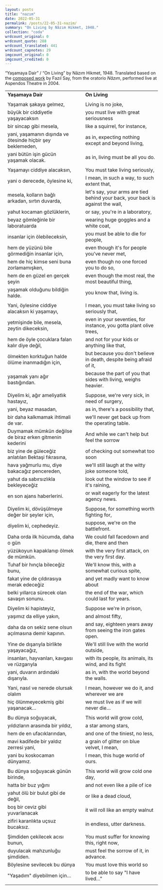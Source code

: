 ```yaml
---
layout: posts
title: "nazım"
date: 2022-05-31
permalink: /posts/22-05-31-nazim/
summary: "On Living by Nâzım Hikmet, 1948."
collection: "coda"
wrdcount_original: 0
wrdcount_quote: 288
wrdcount_translated: 441
wrdcount_capnotes: 29
imgcount_original: 0
imgcount_credited: 0
---
```

<span class="text-body-credit">“Yaşamaya Dair” / “On Living” by Nâzım Hikmet, 1948. Translated based on the [composed work](https://fazilsay.com/music/) by Fazıl Say, from the oratorio *Nâzım*, performed live at Aspendos Theatre in 2004.</span>

| | | |
|-|-|-|
|<span class="text-body-quote">**Yaşamaya Dair**</span>| |<span class="text-body-qtdarksm">**On Living**</span>|
| | | |
|<span class="text-body-quote">Yaşamak şakaya gelmez,</span>| |<span class="text-body-qtdarksm">Living is no joke,</span>|
|<span class="text-body-quote">büyük bir ciddiyetle yaşayacaksın</span>| |<span class="text-body-qtdarksm">you must live with great seriousness</span>|
|<span class="text-body-quote">bir sincap gibi mesela,</span>| |<span class="text-body-qtdarksm">like a squirrel, for instance,</span>|
|<span class="text-body-quote">yani, yaşamanın dışında ve ötesinde hiçbir şey beklemeden,</span>| |<span class="text-body-qtdarksm">as in, expecting nothing except and beyond living,</span>|
|<span class="text-body-quote">yani bütün işin gücün yaşamak olacak.</span>| |<span class="text-body-qtdarksm">as in, living must be all you do.</span>|
| | | |
|<span class="text-body-quote">Yaşamayı ciddiye alacaksın,</span>| |<span class="text-body-qtdarksm">You must take living seriously,</span>|
|<span class="text-body-quote">yani o derecede, öylesine ki,</span>| |<span class="text-body-qtdarksm">I mean, in such a way, to such extent that,</span>|
|<span class="text-body-quote">mesela, kolların bağlı arkadan, sırtın duvarda,</span>| |<span class="text-body-qtdarksm">let's say, your arms are tied behind your back, your back is against the wall,</span>|
|<span class="text-body-quote">yahut kocaman gözlüklerin,</span>| |<span class="text-body-qtdarksm">or say, you're in a laboratory,</span>|
|<span class="text-body-quote">beyaz gömleğinle bir laboratuarda</span>| |<span class="text-body-qtdarksm">wearing huge goggles and a white coat,</span>|
|<span class="text-body-quote">insanlar için ölebileceksin,</span>| |<span class="text-body-qtdarksm">you must be able to die for people,</span>|
|<span class="text-body-quote">hem de yüzünü bile görmediğin insanlar için,</span>| |<span class="text-body-qtdarksm">even though it's for people you've never met,</span>|
|<span class="text-body-quote">hem de hiç kimse seni buna zorlamamışken,</span>| |<span class="text-body-qtdarksm">even though no one forced you to do so,</span>|
|<span class="text-body-quote">hem de en güzel en gerçek şeyin</span>| |<span class="text-body-qtdarksm">even though the most real, the most beautiful thing,</span>|
|<span class="text-body-quote">yaşamak olduğunu bildiğin halde.</span>| |<span class="text-body-qtdarksm">you know that, living is.</span>|
| | | |
|<span class="text-body-quote">Yani, öylesine ciddiye alacaksın ki yaşamayı,</span>| |<span class="text-body-qtdarksm">I mean, you must take living so seriously that,</span>|
|<span class="text-body-quote">yetmişinde bile, mesela, zeytin dikeceksin,</span>| |<span class="text-body-qtdarksm">even in your seventies, for instance, you gotta plant olive trees,</span>|
|<span class="text-body-quote">hem de öyle çocuklara falan kalır diye değil,</span>| |<span class="text-body-qtdarksm">and not for your kids or anything like that,</span>|
|<span class="text-body-quote">ölmekten korktuğun halde ölüme inanmadığın için,</span>| |<span class="text-body-qtdarksm">but because you don't believe in death, despite being afraid of it,</span>|
|<span class="text-body-quote">yaşamak yanı ağır bastığından.</span>| |<span class="text-body-qtdarksm">because the part of you that sides with living, weighs heavier.</span>|
| | | |
|<span class="text-body-quote">Diyelim ki, ağır ameliyatlık hastayız,</span>| |<span class="text-body-qtdarksm">Suppose, we're very sick, in need of surgery,</span>|
|<span class="text-body-quote">yani, beyaz masadan,</span>| |<span class="text-body-qtdarksm">as in, there's a possibility that,</span>|
|<span class="text-body-quote">bir daha kalkmamak ihtimali de var.</span>| |<span class="text-body-qtdarksm">we'll never get back up from the operating table.</span>|
|<span class="text-body-quote">Duymamak mümkün değilse de biraz erken gitmenin kederini</span>| |<span class="text-body-qtdarksm">And while we can't help but feel the sorrow</span>|
|<span class="text-body-quote">biz yine de güleceğiz anlatılan Bektaşi fıkrasına,</span>| |<span class="text-body-qtdarksm">of checking out somewhat too soon</span>|
|<span class="text-body-quote">hava yağmurlu mu, diye bakacağız pencereden,</span>| |<span class="text-body-qtdarksm">we'll still laugh at the witty joke someone told,</span>|
|<span class="text-body-quote">yahut da sabırsızlıkla bekleyeceğiz</span>| |<span class="text-body-qtdarksm">look out the window to see if it's raining,</span>|
|<span class="text-body-quote">en son ajans haberlerini.</span>| |<span class="text-body-qtdarksm">or wait eagerly for the latest agency news.</span>|
| | | |
|<span class="text-body-quote">Diyelim ki, dövüşülmeye değer bir şeyler için,</span>| |<span class="text-body-qtdarksm">Suppose, for something worth fighting for,</span>|
|<span class="text-body-quote">diyelim ki, cephedeyiz.</span>| |<span class="text-body-qtdarksm">suppose, we're on the battlefront.</span>|
|<span class="text-body-quote">Daha orda ilk hücumda, daha o gün</span>| |<span class="text-body-qtdarksm">We could fall facedown and die, there and then</span>|
|<span class="text-body-quote">yüzükoyun kapaklanıp ölmek de mümkün.</span>| |<span class="text-body-qtdarksm">with the very first attack, on the very first day.</span>|
|<span class="text-body-quote">Tuhaf bir hınçla bileceğiz bunu,</span>| |<span class="text-body-qtdarksm">We'll know this, with a somewhat curious spite,</span>|
|<span class="text-body-quote">fakat yine de çıldırasıya merak edeceğiz</span>| |<span class="text-body-qtdarksm">and yet madly want to know about</span>|
|<span class="text-body-quote">belki yıllarca sürecek olan savaşın sonunu.</span>| |<span class="text-body-qtdarksm">the end of the war, which could last for years.</span>|
| | | |
|<span class="text-body-quote">Diyelim ki hapisteyiz,</span>| |<span class="text-body-qtdarksm">Suppose we're in prison,</span>|
|<span class="text-body-quote">yaşımız da elliye yakın,</span>| |<span class="text-body-qtdarksm">and almost fifty,</span>|
|<span class="text-body-quote">daha da on sekiz sene olsun açılmasına demir kapının.</span>| |<span class="text-body-qtdarksm">and say, eighteen years away from seeing the iron gates open.</span>|
|<span class="text-body-quote">Yine de dışarıyla birlikte yaşayacağız,</span>| |<span class="text-body-qtdarksm">We'll still live with the world outside,</span>|
|<span class="text-body-quote">insanları, hayvanları, kavgası ve rüzgarıyla</span>| |<span class="text-body-qtdarksm">with its people, its animals, its wind, and its fight</span>|
|<span class="text-body-quote">yani, duvarın ardındaki dışarıyla.</span>| |<span class="text-body-qtdarksm">as in, with the world beyond the walls.</span>|
| | | |
|<span class="text-body-quote">Yani, nasıl ve nerede olursak olalım</span>| |<span class="text-body-qtdarksm">I mean, however we do it, and wherever we are</span>|
|<span class="text-body-quote">hiç ölünmeyecekmiş gibi yaşanacak…</span>| |<span class="text-body-qtdarksm">we must live as if we will never die…</span>|
| | | |
|<span class="text-body-quote">Bu dünya soğuyacak,</span>| |<span class="text-body-qtdarksm">This world will grow cold,</span>|
|<span class="text-body-quote">yıldızların arasında bir yıldız,</span>| |<span class="text-body-qtdarksm">a star among stars,</span>|
|<span class="text-body-quote">hem de en ufacıklarından,</span>| |<span class="text-body-qtdarksm">and one of the tiniest, no less,</span>|
|<span class="text-body-quote">mavi kadifede bir yaldız zerresi yani,</span>| |<span class="text-body-qtdarksm">a grain of glitter on blue velvet, I mean,</span>|
|<span class="text-body-quote">yani bu koskocaman dünyamız.</span>| |<span class="text-body-qtdarksm">I mean, this huge world of ours.</span>|
| | | |
|<span class="text-body-quote">Bu dünya soğuyacak günün birinde,</span>| |<span class="text-body-qtdarksm">This world will grow cold one day,</span>|
|<span class="text-body-quote">hatta bir buz yığını</span>| |<span class="text-body-qtdarksm">and not even like a pile of ice</span>|
|<span class="text-body-quote">yahut ölü bir bulut gibi de değil,</span>| |<span class="text-body-qtdarksm">or like a dead cloud,</span>|
|<span class="text-body-quote">boş bir ceviz gibi yuvarlanacak</span>| |<span class="text-body-qtdarksm">it will roll like an empty walnut</span>|
|<span class="text-body-quote">zifiri karanlıkta uçsuz bucaksız.</span>| |<span class="text-body-qtdarksm">in endless, utter darkness.</span>|
| | | |
|<span class="text-body-quote">Şimdiden çekilecek acısı bunun,</span>| |<span class="text-body-qtdarksm">You must suffer for knowing this, right now,</span>|
|<span class="text-body-quote">duyulacak mahzunluğu şimdiden.</span>| |<span class="text-body-qtdarksm">must feel the sorrow of it, in advance.</span>|
|<span class="text-body-quote">Böylesine sevilecek bu dünya</span>| |<span class="text-body-qtdarksm">You must love this world so</span>|
|<span class="text-body-quote">"Yaşadım" diyebilmen için…</span>| |<span class="text-body-qtdarksm">to be able to say "I have lived…"</span>|
| | | |
